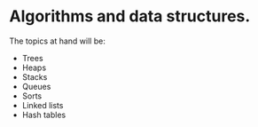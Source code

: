 # Algorithms and data structures.
The topics at hand will be:
- Trees
- Heaps
- Stacks
- Queues
- Sorts
- Linked lists
- Hash tables
